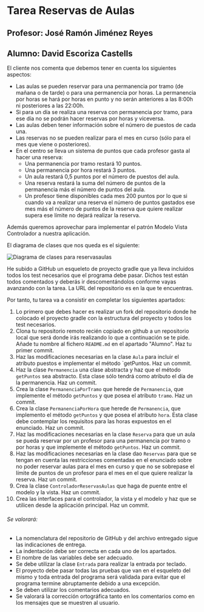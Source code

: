 # Tarea Reservas de Aulas
## Profesor: José Ramón Jiménez Reyes
## Alumno: David Escoriza Castells

El cliente nos comenta que debemos tener en cuenta los siguientes aspectos:

- Las aulas se pueden reservar para una permanencia por tramo (de mañana o de tarde) o para una permanencia por horas. La permanencia por horas se hará por horas en punto y no serán anteriores a las 8:00h ni posteriores a las 22:00h.
- Si para un día se realiza una reserva con permanencia por tramo, para ese día no se podrán hacer reservas por horas y viceversa.
- Las aulas deben tener información sobre el número de puestos de cada una.
- Las reservas no se pueden realizar para el mes en curso (sólo para el mes que viene o posteriores).
- En el centro se lleva un sistema de puntos que cada profesor gasta al hacer una reserva:
  - Una permanencia por tramo restará 10 puntos.
  - Una permanencia por hora restará 3 puntos.
  - Un aula restará 0,5 puntos por el número de puestos del aula.
  - Una reserva restará la suma del número de puntos de la permanencia más el número de puntos del aula.
  - Un profesor tiene disponibles cada mes 200 puntos por lo que si cuando va a realizar una reserva el número de puntos gastados ese mes más el número de puntos de la reserva que quiere realizar supera ese límite no dejará realizar la reserva.

Además queremos aprovechar para implementar el patrón Modelo Vista Controlador a nuestra aplicación.

El diagrama de clases que nos queda es el siguiente:

![Diagrama de clases para reservasaulas](src/main/resources/reservasAulas.png)

He subido a GitHub un esqueleto de proyecto gradle que ya lleva incluidos todos los test necesarios que el programa debe pasar. Dichos test están todos comentados y deberás ir descomentándolos conforme vayas avanzando con la tarea. La URL del repositorio es en la que te encuentras.

Por tanto, tu tarea va a consistir en completar los siguientes apartados:

1. Lo primero que debes hacer es realizar un fork del repositorio donde he colocado el proyecto gradle con la estructura del proyecto y todos los test necesarios.
2. Clona tu repositorio remoto recién copiado en github a un repositorio local que será donde irás realizando lo que a continuación se te pide. Añade tu nombre al fichero `README.md` en el apartado "Alumno". Haz tu primer commit.
3. Haz las modificaciones necesarias en la clase `Aula` para incluir el atributo puestos e implementar el método `getPuntos. Haz un commit.
4. Haz la clase `Permanencia` una clase abstracta y haz que el método `getPuntos` sea abstracto. Esta clase sólo tendrá como atributo el día de la permanencia. Haz un commit.
5. Crea la clase `PermanenciaPorTramo` que herede de `Permanencia`, que implemente el método `getPuntos` y que posea el atributo `tramo`. Haz un commit.
6. Crea la clase `PermanenciaPorHora` que herede de `Permanencia`, que implemento el método `getPuntos` y que posea el atributo `hora`. Esta clase debe contemplar los requisitos para las horas expuestos en el enunciado. Haz un commit.
7. Haz las modificaciones necesarias en la clase `Reserva` para que un aula se pueda reservar por un profesor para una permanencia por tramo o por horas y que implemente el método `getPuntos`. Haz un commit.
8. Haz las modificaciones necesarias en la clase dao `Reservas` para que se tengan en cuenta las restricciones comentadas en el enunciado sobre no poder reservar aulas para el mes en curso y que no se sobrepase el límite de puntos de un profesor para el mes en el que quiere realizar la reserva. Haz un commit.
9. Crea la clase `ControladorReservasAulas` que haga de puente entre el modelo y la vista. Haz un commit.
10. Crea las interfaces para el controlador, la vista y el modelo y haz que se utilicen desde la aplicación principal. Haz un commit.



###### Se valorará:
- La nomenclatura del repositorio de GitHub y del archivo entregado sigue las indicaciones de entrega.
- La indentación debe ser correcta en cada uno de los apartados.
- El nombre de las variables debe ser adecuado.
- Se debe utilizar la clase `Entrada` para realizar la entrada por teclado.
- El proyecto debe pasar todas las pruebas que van en el esqueleto del mismo y toda entrada del programa será validada para evitar que el programa termine abruptamente debido a una excepción.
- Se deben utilizar los comentarios adecuados.
- Se valorará la corrección ortográfica tanto en los comentarios como en los mensajes que se muestren al usuario.

